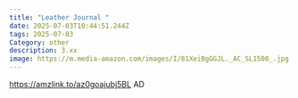 ```yaml
---
title: "Leather Journal "
date: 2025-07-03T10:44:51.244Z
tags: 2025-07-03
Category: other
description: 3.xx
image: https://m.media-amazon.com/images/I/81XeiBgGGJL._AC_SL1500_.jpg
---
```

https://amzlink.to/az0goajubj5BL
AD